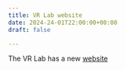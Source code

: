 ```yaml
---
title: VR Lab website 
date: 2024-24-01T22:00:00+00:00
draft: false

---
```



The VR Lab has a new <a href=" https:http://virtualrealitylab.netlify.app/ ">website</a>